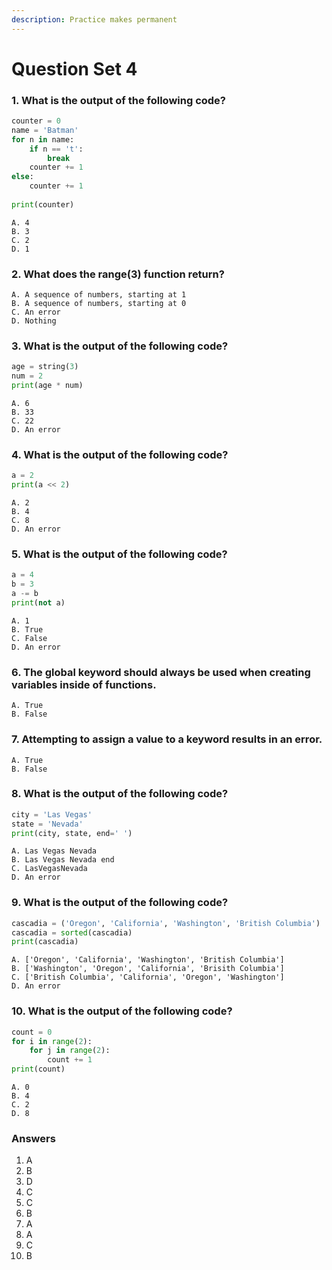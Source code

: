 ```yaml
---
description: Practice makes permanent
---
```


# Question Set 4

### 1. What is the output of the following code?

```python
counter = 0
name = 'Batman'
for n in name:
    if n == 't':
        break
    counter += 1
else:
    counter += 1
    
print(counter)
```

```
A. 4
B. 3
C. 2
D. 1
```

### 2. What does the range(3) function return?

```
A. A sequence of numbers, starting at 1
B. A sequence of numbers, starting at 0
C. An error
D. Nothing
```

### 3. What is the output of the following code?

```python
age = string(3)
num = 2
print(age * num)
```

```
A. 6
B. 33
C. 22
D. An error
```

### 4. What is the output of the following code?

```python
a = 2
print(a << 2)
```

```
A. 2
B. 4
C. 8
D. An error
```

### 5. What is the output of the following code?

```python
a = 4
b = 3
a -= b
print(not a)
```

```
A. 1
B. True
C. False
D. An error
```

### 6. The global keyword should always be used when creating variables inside of functions.

```
A. True
B. False
```

### 7. Attempting to assign a value to a keyword results in an error.

```
A. True
B. False
```

### 8. What is the output of the following code?

```python
city = 'Las Vegas'
state = 'Nevada'
print(city, state, end=' ')
```

```
A. Las Vegas Nevada
B. Las Vegas Nevada end
C. LasVegasNevada
D. An error
```

### 9. What is the output of the following code?

```python
cascadia = ('Oregon', 'California', 'Washington', 'British Columbia')
cascadia = sorted(cascadia)
print(cascadia)
```

```
A. ['Oregon', 'California', 'Washington', 'British Columbia']
B. ['Washington', 'Oregon', 'California', 'Brisith Columbia']
C. ['British Columbia', 'California', 'Oregon', 'Washington']
D. An error
```

### 10. What is the output of the following code?

```python
count = 0
for i in range(2):
    for j in range(2):
        count += 1
print(count)
```

```
A. 0
B. 4
C. 2
D. 8
```

### Answers

1. A
2. B
3. D
4. C
5. C
6. B
7. A
8. A
9. C
10. B
